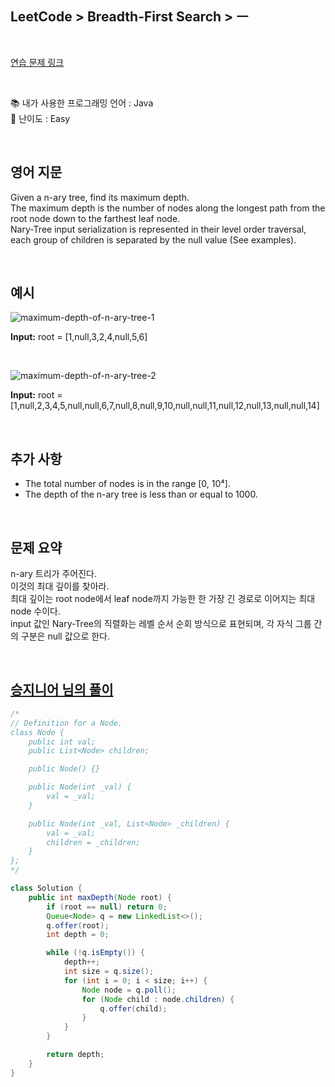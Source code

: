 ## **LeetCode > Breadth-First Search > ㅡ**

</br>

[연습 문제 링크](https://leetcode.com/problems/maximum-depth-of-n-ary-tree/)

</br>

📚 내가 사용한 프로그래밍 언어 : Java  
🎢 난이도 : Easy

</br>

## 영어 지문

Given a n-ary tree, find its maximum depth.  
The maximum depth is the number of nodes along the longest path from the root node down to the farthest leaf node.  
Nary-Tree input serialization is represented in their level order traversal, each group of children is separated by the null value (See examples).

</br>

## 예시

![maximum-depth-of-n-ary-tree-1](https://user-images.githubusercontent.com/75058239/135811272-57600620-9fd7-420a-aee4-e6b5be9cf4b6.png)

**Input:** root = [1,null,3,2,4,null,5,6]

</br>

![maximum-depth-of-n-ary-tree-2](https://user-images.githubusercontent.com/75058239/135811287-78df95d2-eb0d-4796-ac94-00f3b887b6e0.png)

**Input:** root = [1,null,2,3,4,5,null,null,6,7,null,8,null,9,10,null,null,11,null,12,null,13,null,null,14]

</br>

## 추가 사항

- The total number of nodes is in the range [0, 10⁴].
- The depth of the n-ary tree is less than or equal to 1000.

</br>

## 문제 요약

n-ary 트리가 주어진다.  
이것의 최대 깊이를 찾아라.  
최대 깊이는 root node에서 leaf node까지 가능한 한 가장 긴 경로로 이어지는 최대 node 수이다.  
input 값인 Nary-Tree의 직렬화는 레벨 순서 순회 방식으로 표현되며, 각 자식 그룹 간의 구분은 null 값으로 한다.

</br>

## [승지니어 님의 풀이](https://www.youtube.com/watch?v=t1NkSkVHcnA&ab_channel=%EC%8A%B9%EC%A7%80%EB%8B%88%EC%96%B4Sengineer)

```java
/*
// Definition for a Node.
class Node {
    public int val;
    public List<Node> children;

    public Node() {}

    public Node(int _val) {
        val = _val;
    }

    public Node(int _val, List<Node> _children) {
        val = _val;
        children = _children;
    }
};
*/

class Solution {
    public int maxDepth(Node root) {
        if (root == null) return 0;
        Queue<Node> q = new LinkedList<>();
        q.offer(root);
        int depth = 0;

        while (!q.isEmpty()) {
            depth++;
            int size = q.size();
            for (int i = 0; i < size; i++) {
                Node node = q.poll();
                for (Node child : node.children) {
                    q.offer(child);
                }
            }
        }

        return depth;
    }
}
```
